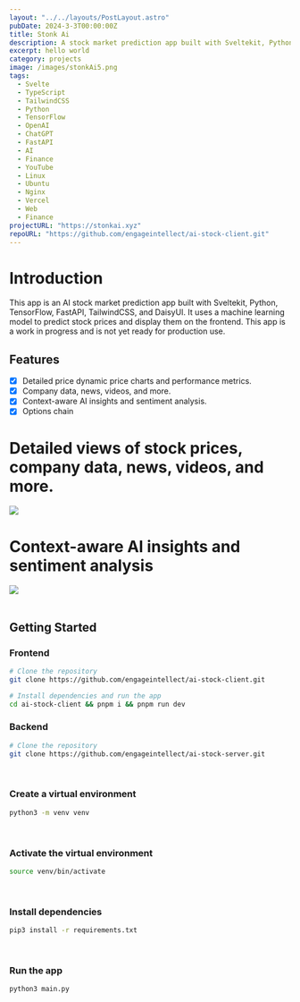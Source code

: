 ```yaml
---
layout: "../../layouts/PostLayout.astro"
pubDate: 2024-3-3T00:00:00Z
title: Stonk Ai
description: A stock market prediction app built with Sveltekit, Python, TensorFlow, TailwindCSS, and DaisyUI.
excerpt: hello world
category: projects
image: /images/stonkAi5.png
tags:
  - Svelte
  - TypeScript
  - TailwindCSS
  - Python
  - TensorFlow
  - OpenAI
  - ChatGPT
  - FastAPI
  - AI
  - Finance
  - YouTube
  - Linux
  - Ubuntu
  - Nginx
  - Vercel
  - Web
  - Finance
projectURL: "https://stonkai.xyz"
repoURL: "https://github.com/engageintellect/ai-stock-client.git"
---
```


# Introduction

This app is an AI stock market prediction app built with Sveltekit, Python, TensorFlow, FastAPI, TailwindCSS, and DaisyUI. It uses a machine learning model to predict stock prices and display them on the frontend. This app is a work in progress and is not yet ready for production use.

## Features

- [x] Detailed price dynamic price charts and performance metrics.
- [x] Company data, news, videos, and more.
- [x] Context-aware AI insights and sentiment analysis.
- [x] Options chain
      <br/>

# Detailed views of stock prices, company data, news, videos, and more.

<img class="rounded" src="/images/stonkAi6.png"/>
<br/>

# Context-aware AI insights and sentiment analysis

<img class="rounded" src="/images/stonkAi7.png"/>
<br/>

<br/>

## Getting Started

### Frontend

```bash
# Clone the repository
git clone https://github.com/engageintellect/ai-stock-client.git
```

```bash
# Install dependencies and run the app
cd ai-stock-client && pnpm i && pnpm run dev
```

### Backend

```bash
# Clone the repository
git clone https://github.com/engageintellect/ai-stock-server.git
```

<br/>

### Create a virtual environment

```bash
python3 -m venv venv
```

<br/>

### Activate the virtual environment

```bash
source venv/bin/activate
```

<br/>

### Install dependencies

```bash
pip3 install -r requirements.txt
```

<br/>

### Run the app

```bash
python3 main.py
```

<br/>
